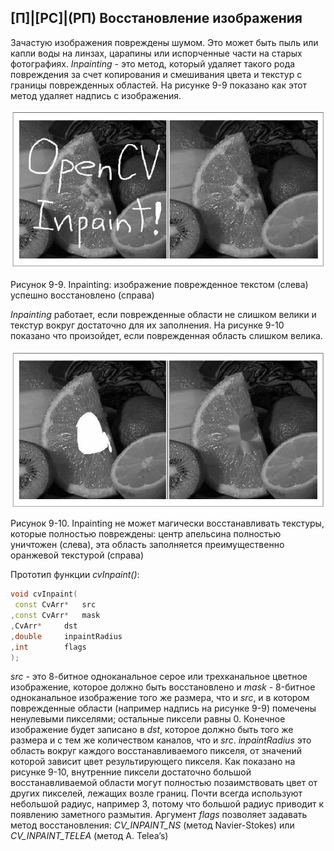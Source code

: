 ## [П]|[РС]|(РП) Восстановление изображения

Зачастую изображения повреждены шумом. Это может быть пыль или капли воды на линзах, царапины или испорченные части на старых фотографиях. *Inpainting* - это метод, который удаляет такого рода повреждения за счет копирования и смешивания цвета и текстур с границы поврежденных областей. На рисунке 9-9 показано как этот метод удаляет надпись с изображения.

![Рисунок 9-9 не найден](Images/Pic_9_9.jpg)

Рисунок 9-9. Inpainting: изображение поврежденное текстом (слева) успешно восстановлено (справа)

*Inpainting* работает, если поврежденные области не слишком велики и текстур вокруг достаточно для их заполнения. На рисунке 9-10 показано что произойдет, если поврежденная область слишком велика.

![Рисунок 9-10 не найден](Images/Pic_9_10.jpg)

Рисунок 9-10. Inpainting не может магически восстанавливать текстуры, которые полностью повреждены: центр апельсина полностью уничтожен (слева), эта область заполняется преимущественно оранжевой текстурой (справа)

Прототип функции *cvInpaint()*:

```cpp
void cvInpaint(
 const CvArr* 	src
,const CvArr* 	mask
,CvArr* 	dst
,double 	inpaintRadius
,int 		flags
);
```

*src* - это 8-битное одноканальное серое или трехканальное цветное изображение, которое должно быть восстановлено и *mask* - 8-битное одноканальное изображение того же размера, что и *src*, и в котором поврежденные области (например надпись на рисунке 9-9) помечены ненулевыми пикселями; остальные пиксели равны 0. Конечное изображение будет записано в *dst*, которое должно быть того же размера и с тем же количеством каналов, что и *src*. *inpaintRadius* это область вокруг каждого восстанавливаемого пикселя, от значений которой зависит цвет результирующего пикселя. Как показано на рисунке 9-10, внутренние пиксели достаточно большой восстанавливаемой области могут полностью позаимствовать цвет от других пикселей, лежащих возле границ. Почти всегда используют небольшой радиус, например 3, потому что большой радиус приводит к появлению заметного размытия. Аргумент *flags* позволяет задавать метод восстановления: *CV_INPAINT_NS* (метод Navier-Stokes) или *CV_INPAINT_TELEA* (метод A. Telea’s)